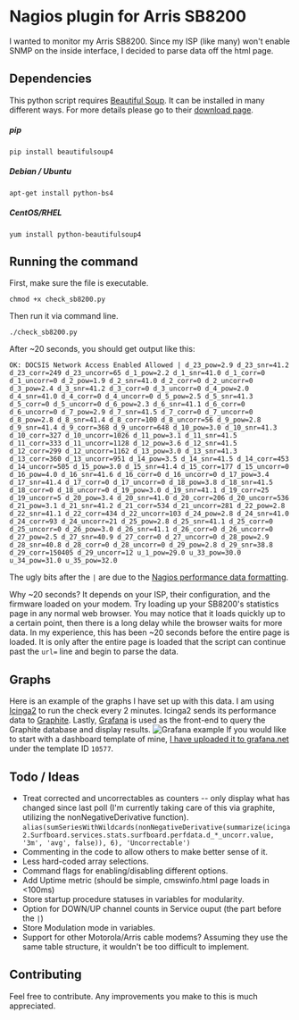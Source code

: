 # Nagios plugin for Arris SB8200
I wanted to monitor my Arris SB8200. Since my ISP (like many) won't enable SNMP on the inside interface, I decided to parse data off the html page.
## Dependencies
This python script requires [Beautiful Soup](https://www.crummy.com/software/BeautifulSoup/). It can be installed in many different ways. For more details please go to their [download page](https://www.crummy.com/software/BeautifulSoup/#Download).

##### pip
```
pip install beautifulsoup4
```
##### Debian / Ubuntu
```
apt-get install python-bs4
```
##### CentOS/RHEL
```
yum install python-beautifulsoup4
```
## Running the command
First, make sure the file is executable.
```
chmod +x check_sb8200.py
```
Then run it via command line.
```
./check_sb8200.py
```
After ~20 seconds, you should get output like this:
```
OK: DOCSIS Network Access Enabled Allowed | d_23_pow=2.9 d_23_snr=41.2 d_23_corr=249 d_23_uncorr=65 d_1_pow=2.2 d_1_snr=41.0 d_1_corr=0 d_1_uncorr=0 d_2_pow=1.9 d_2_snr=41.0 d_2_corr=0 d_2_uncorr=0 d_3_pow=2.4 d_3_snr=41.2 d_3_corr=0 d_3_uncorr=0 d_4_pow=2.0 d_4_snr=41.0 d_4_corr=0 d_4_uncorr=0 d_5_pow=2.5 d_5_snr=41.3 d_5_corr=0 d_5_uncorr=0 d_6_pow=2.3 d_6_snr=41.1 d_6_corr=0 d_6_uncorr=0 d_7_pow=2.9 d_7_snr=41.5 d_7_corr=0 d_7_uncorr=0 d_8_pow=2.8 d_8_snr=41.4 d_8_corr=100 d_8_uncorr=56 d_9_pow=2.8 d_9_snr=41.4 d_9_corr=368 d_9_uncorr=648 d_10_pow=3.0 d_10_snr=41.3 d_10_corr=327 d_10_uncorr=1026 d_11_pow=3.1 d_11_snr=41.5 d_11_corr=333 d_11_uncorr=1128 d_12_pow=3.6 d_12_snr=41.5 d_12_corr=299 d_12_uncorr=1162 d_13_pow=3.0 d_13_snr=41.3 d_13_corr=360 d_13_uncorr=951 d_14_pow=3.5 d_14_snr=41.5 d_14_corr=453 d_14_uncorr=505 d_15_pow=3.0 d_15_snr=41.4 d_15_corr=177 d_15_uncorr=0 d_16_pow=4.0 d_16_snr=41.6 d_16_corr=0 d_16_uncorr=0 d_17_pow=3.4 d_17_snr=41.4 d_17_corr=0 d_17_uncorr=0 d_18_pow=3.8 d_18_snr=41.5 d_18_corr=0 d_18_uncorr=0 d_19_pow=3.0 d_19_snr=41.1 d_19_corr=25 d_19_uncorr=5 d_20_pow=3.4 d_20_snr=41.0 d_20_corr=206 d_20_uncorr=536 d_21_pow=3.1 d_21_snr=41.2 d_21_corr=534 d_21_uncorr=281 d_22_pow=2.8 d_22_snr=41.1 d_22_corr=434 d_22_uncorr=103 d_24_pow=2.8 d_24_snr=41.0 d_24_corr=93 d_24_uncorr=21 d_25_pow=2.8 d_25_snr=41.1 d_25_corr=0 d_25_uncorr=0 d_26_pow=3.0 d_26_snr=41.1 d_26_corr=0 d_26_uncorr=0 d_27_pow=2.5 d_27_snr=40.9 d_27_corr=0 d_27_uncorr=0 d_28_pow=2.9 d_28_snr=40.8 d_28_corr=0 d_28_uncorr=0 d_29_pow=2.8 d_29_snr=38.8 d_29_corr=150405 d_29_uncorr=12 u_1_pow=29.0 u_33_pow=30.0 u_34_pow=31.0 u_35_pow=32.0
```
The ugly bits after the `|` are due to the [Nagios performance data formatting](https://assets.nagios.com/downloads/nagioscore/docs/nagioscore/3/en/perfdata.html).

Why ~20 seconds? It depends on your ISP, their configuration, and the firmware loaded on your modem. Try loading up your SB8200's statistics page in any normal web browser. You may notice that it loads quickly up to a certain point, then there is a long delay while the browser waits for more data. In my experience, this has been ~20 seconds before the entire page is loaded. It is only after the entire page is loaded that the script can continue past the `url=` line and begin to parse the data.
## Graphs
Here is an example of the graphs I have set up with this data. I am using [Icinga2](https://github.com/icinga/icinga2) to run the check every 2 minutes. Icinga2 sends its performance data to [Graphite](https://github.com/graphite-project/graphite-web). Lastly, [Grafana](https://github.com/grafana/grafana) is used as the front-end to query the Graphite database and display results.
![Grafana example](https://github.com/nichols-356/nagios_sb8200/raw/master/graphs.png "An example Grafana dashboard.")
If you would like to start with a dashboard template of mine, [I have uploaded it to grafana.net](https://grafana.com/grafana/dashboards/10577) under the template ID `10577`.

## Todo / Ideas
+ Treat corrected and uncorrectables as counters -- only display what has changed since last poll (I'm currently taking care of this via graphite, utilizing the nonNegativeDerivative function).
 `alias(sumSeriesWithWildcards(nonNegativeDerivative(summarize(icinga2.Surfboard.services.stats.surfboard.perfdata.d_*_uncorr.value, '3m', 'avg', false)), 6), 'Uncorrectable')`
+ Commenting in the code to allow others to make better sense of it.
+ Less hard-coded array selections.
+ Command flags for enabling/disabling different options.
+ Add Uptime metric (should be simple, cmswinfo.html page loads in <100ms)
+ Store startup procedure statuses in variables for modularity.
+ Option for DOWN/UP channel counts in Service ouput (the part before the `|`)
+ Store Modulation mode in variables.
+ Support for other Motorola/Arris cable modems? Assuming they use the same table structure, it wouldn't be too difficult to implement.
## Contributing
Feel free to contribute. Any improvements you make to this is much appreciated.
